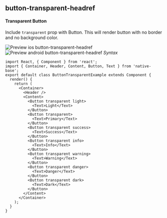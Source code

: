 ## button-transparent-headref
#### Transparent Button

Include <code>transparent</code> prop with Button. This will render button with no border and no background color.<br />

![Preview ios button-transparent-headref](https://github.com/GeekyAnts/NativeBase-KitchenSink/raw/v2.4.8/screenshots/ios/button-transparent.png)
![Preview android button-transparent-headref](https://github.com/GeekyAnts/NativeBase-KitchenSink/raw/v2.4.8/screenshots/android/button-transparent.png)
*Syntax*

<pre class="line-numbers"><code class="language-jsx">import React, { Component } from 'react';
import { Container, Header, Content, Button, Text } from 'native-base';
export default class ButtonTransparentExample extends Component {
  render() {
    return (
      &lt;Container>
        &lt;Header />
        &lt;Content>
          &lt;Button transparent light>
            &lt;Text>Light&lt;/Text>
          &lt;/Button>
          &lt;Button transparent>
            &lt;Text>Primary&lt;/Text>
          &lt;/Button>
          &lt;Button transparent success>
            &lt;Text>Success&lt;/Text>
          &lt;/Button>
          &lt;Button transparent info>
            &lt;Text>Info&lt;/Text>
          &lt;/Button>
          &lt;Button transparent warning>
            &lt;Text>Warning&lt;/Text>
          &lt;/Button>
          &lt;Button transparent danger>
            &lt;Text>Danger&lt;/Text>
          &lt;/Button>
          &lt;Button transparent dark>
            &lt;Text>Dark&lt;/Text>
          &lt;/Button>
        &lt;/Content>
      &lt;/Container>
    );
  }
}</code></pre><br />

